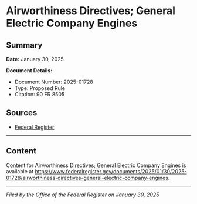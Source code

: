 # Airworthiness Directives; General Electric Company Engines

## Summary

**Date:** January 30, 2025

**Document Details:**
- Document Number: 2025-01728
- Type: Proposed Rule
- Citation: 90 FR 8505

## Sources
- [Federal Register](https://www.federalregister.gov/documents/2025/01/30/2025-01728/airworthiness-directives-general-electric-company-engines)

---

## Content

Content for Airworthiness Directives; General Electric Company Engines is available at https://www.federalregister.gov/documents/2025/01/30/2025-01728/airworthiness-directives-general-electric-company-engines.

---

*Filed by the Office of the Federal Register on January 30, 2025*
